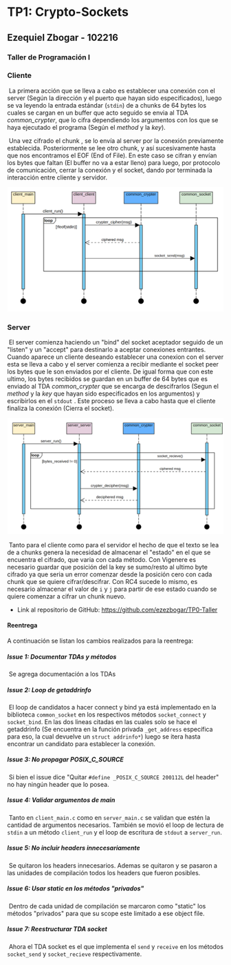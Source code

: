 # TP1: Crypto-Sockets

## Ezequiel Zbogar - 102216

### Taller de Programación I



### Cliente

​	La primera acción que se lleva a cabo es establecer una conexión con el server (Según la dirección y el puerto que hayan sido especificados), luego se va leyendo la entrada estándar (`stdin`) de a chunks de 64 bytes los cuales se cargan en un buffer que acto seguido se envia al TDA *common_crypter*, que lo cifra dependiendo los argumentos con los que se haya ejecutado el programa (Según el *method* y la *key*). 

​	Una vez cifrado el chunk , se lo envía al server por la conexión previamente establecida. Posteriormente se lee otro chunk, y así sucesivamente hasta que nos encontramos el EOF (End of File). En este caso se cifran y envían los bytes que faltan (El buffer no va a estar lleno) para luego, por protocolo de comunicación, cerrar la conexión y el socket, dando por terminada la interacción entre cliente y servidor.

![Client Sequence Diagram](https://github.com/ezezbogar/TP1-Taller/blob/main/Images/client_sequence_diagram.png)

### Server

​	El server comienza haciendo un "bind" del socket aceptador seguido de un "listen" y un "accept" para destinarlo a aceptar conexiones entrantes. Cuando aparece un cliente deseando establecer una conexion con el server esta se lleva a cabo y el server comienza a recibir mediante el socket peer los bytes que le son enviados por el cliente. De igual forma que con este ultimo, los bytes recibidos se guardan en un buffer de 64 bytes que es enviado al TDA *common_crypter* que se encarga de descifrarlos (Segun el *method* y la *key* que hayan sido especificados en los argumentos) y escribirlos en el `stdout` .  Este proceso se lleva a cabo hasta que el cliente finaliza la conexión (Cierra el socket).

![Server Sequence Diagram](https://github.com/ezezbogar/TP1-Taller/blob/main/Images/server_sequence_diagram.png)

​	Tanto para el cliente como para el servidor el hecho de que el texto se lea de a chunks genera la necesidad de almacenar el "estado" en el que se encuentra el cifrado, que varia con cada método. Con Vigenere es necesario guardar que posición del la key se sumo/resto al ultimo byte cifrado ya que seria un error comenzar desde la posición cero con cada chunk que se quiere cifrar/descifrar. Con RC4 sucede lo mismo, es necesario almacenar el valor de `i` y `j` para partir de ese estado cuando se quiere comenzar a cifrar un chunk nuevo. 

- Link al repositorio de GitHub: https://github.com/ezezbogar/TP0-Taller

#### Reentrega

A continuación se listan los cambios realizados para la reentrega:

##### Issue 1: Documentar TDAs y métodos

​	Se agrega documentación a los TDAs

##### Issue 2: Loop de getaddrinfo

​	El loop de candidatos a hacer connect y bind ya está implementado en la biblioteca `common_socket` en los respectivos métodos `socket_connect` y `socket_bind`. En las dos lineas citadas en las cuales solo se hace el getaddrinfo (Se encuentra en la función privada `_get_address` específica para eso, la cual devuelve un `struct addrinfo*`) luego se itera hasta encontrar un candidato para establecer la conexión.

##### Issue 3: No propagar POSIX_C_SOURCE

​	Si bien el issue dice "Quitar `#define _POSIX_C_SOURCE 200112L` del header" no hay ningún header que lo posea.

##### Issue 4: Validar argumentos de main

​	Tanto en `client_main.c` como en `server_main.c` se validan que estén la cantidad de argumentos necesarios. También se movió el loop de lectura de `stdin` a un método `client_run` y el loop de escritura de `stdout` a `server_run`.

##### Issue 5: No incluir headers innecesariamente

​	Se quitaron los headers innecesarios. Ademas se quitaron y se pasaron a las unidades de compilación todos los headers que fueron posibles.

##### Issue 6: Usar static en los métodos "privados"

​	Dentro de cada unidad de compilación se marcaron como "static" los métodos "privados" para que su scope este limitado a ese object file.

##### Issue 7: Reestructurar TDA socket

​	Ahora el TDA socket es el que implementa el `send` y `receive` en los métodos `socket_send` y `socket_recieve` respectivamente.